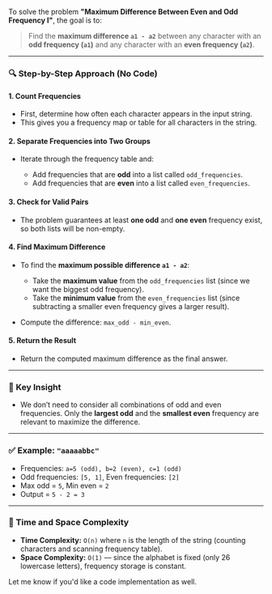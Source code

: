 To solve the problem **"Maximum Difference Between Even and Odd Frequency I"**, the goal is to:

> Find the **maximum difference `a1 - a2`** between any character with an **odd frequency (`a1`)** and any character with an **even frequency (`a2`)**.

---

### 🔍 Step-by-Step Approach (No Code)

#### 1. **Count Frequencies**

* First, determine how often each character appears in the input string.
* This gives you a frequency map or table for all characters in the string.

#### 2. **Separate Frequencies into Two Groups**

* Iterate through the frequency table and:

  * Add frequencies that are **odd** into a list called `odd_frequencies`.
  * Add frequencies that are **even** into a list called `even_frequencies`.

#### 3. **Check for Valid Pairs**

* The problem guarantees at least **one odd** and **one even** frequency exist, so both lists will be non-empty.

#### 4. **Find Maximum Difference**

* To find the **maximum possible difference `a1 - a2`**:

  * Take the **maximum value** from the `odd_frequencies` list (since we want the biggest odd frequency).
  * Take the **minimum value** from the `even_frequencies` list (since subtracting a smaller even frequency gives a larger result).
* Compute the difference: `max_odd - min_even`.

#### 5. **Return the Result**

* Return the computed maximum difference as the final answer.

---

### 🧠 Key Insight

* We don’t need to consider all combinations of odd and even frequencies. Only the **largest odd** and the **smallest even** frequency are relevant to maximize the difference.

---

### ✅ Example: `"aaaaabbc"`

* Frequencies: `a=5 (odd), b=2 (even), c=1 (odd)`
* Odd frequencies: `[5, 1]`, Even frequencies: `[2]`
* Max odd = `5`, Min even = `2`
* Output = `5 - 2 = 3`

---

### 🧮 Time and Space Complexity

* **Time Complexity:** `O(n)` where `n` is the length of the string (counting characters and scanning frequency table).
* **Space Complexity:** `O(1)` — since the alphabet is fixed (only 26 lowercase letters), frequency storage is constant.

Let me know if you'd like a code implementation as well.
